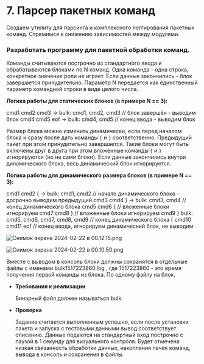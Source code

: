 # 7. Парсер пакетных команд

Создаем утилиту для парсинга и комплексного логгирования пакетных команд. Стремимся к снижению зависимостей между модулями.

### Разработать программу для пакетной обработки команд.

Команды считываются построчно из стандартного ввода и обрабатываются блоками по N команд. Одна команда - одна строка, конкретное значение роли не играет. Если данные закончились - блок завершается принудительно. Параметр N передается как единственный параметр командной строки в виде целого числа.

**Логика работы для статических блоков (в примере N == 3):**

cmd1
cmd2
cmd3
-> bulk: cmd1, cmd2, cmd3 // блок завершён - выводим блок
cmd4
cmd5
eof
-> bulk: cmd4, cmd5 // конец ввода - выводим блок

Размер блока можно изменить динамически, если перед началом блока и сразу после дать команды `{` и `}` соответственно. Предыдущий пакет при этом принудительно завершается. Такие блоки могут быть включены друг в друга при этом вложенные команды `{` и `}` игнорируются (но не сами блоки). Если данные закончились внутри динамического блока, весь динамический блок игнорируется.

**Логика работы для динамического размера блоков (в примере N == 3):**

cmd1
cmd2
{
-> bulk: cmd1, cmd2 // начало динамического блока - досрочно выводим предыдущий
cmd3
cmd4
}
-> bulk: cmd3, cmd4 // конец динамического блока
cmd5
cmd6
{ // вложенные блоки игнорируем
cmd7
cmd8 
} // вложенные блоки игнорируем
cmd9
}
bulk: cmd5, cmd6, cmd7, cmd8, cmd9 // конец динамического блока
{
cmd10
cmd11
eof // конец ввода, игнорируем динамический блок, не выводим

![Снимок экрана 2024-02-22 в 00.12.15.png](https://prod-files-secure.s3.us-west-2.amazonaws.com/d66ecae9-73f5-47d5-8099-76472d7e86cb/5bee3933-28d4-4ba0-b345-84e45e62b0bd/%D0%A1%D0%BD%D0%B8%D0%BC%D0%BE%D0%BA_%D1%8D%D0%BA%D1%80%D0%B0%D0%BD%D0%B0_2024-02-22_%D0%B2_00.12.15.png)

![Снимок экрана 2024-02-22 в 00.10.50.png](https://prod-files-secure.s3.us-west-2.amazonaws.com/d66ecae9-73f5-47d5-8099-76472d7e86cb/82243e30-7b99-41fc-97ef-eb12c93d8173/%D0%A1%D0%BD%D0%B8%D0%BC%D0%BE%D0%BA_%D1%8D%D0%BA%D1%80%D0%B0%D0%BD%D0%B0_2024-02-22_%D0%B2_00.10.50.png)

Вместе с выводом в консоль блоки должны сохранятся в отдельные файлы с именами
bulk1517223860.log , где 1517223860 - это время получения первой команды из блока. По одному файлу на блок.

- **Требования к реализации**
    
    Бинарный файл должен называться bulk.
    
- **Проверка**
    
    Задание считается выполненным успешно, если после установки пакета и запуска с тестовыми данными вывод соответствует описанию. Данные подаются на стандартный вход построчно с паузой в 1 секунду для визуального контроля.
    Будет отмечена низкая связанность обработки данных, накопления пачек команд, вывода в консоль и сохранения в файлы.